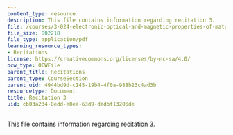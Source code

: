```yaml
---
content_type: resource
description: This file contains information regarding recitation 3.
file: /courses/3-024-electronic-optical-and-magnetic-properties-of-materials-spring-2013/cb03a2340edde0ea63d9dedbf13206de_MIT3_024S13_2012rec3.pdf
file_size: 802218
file_type: application/pdf
learning_resource_types:
- Recitations
license: https://creativecommons.org/licenses/by-nc-sa/4.0/
ocw_type: OCWFile
parent_title: Recitations
parent_type: CourseSection
parent_uid: 4944bd9d-c145-19b4-4f0a-988b23c4ad3b
resourcetype: Document
title: Recitation 3
uid: cb03a234-0edd-e0ea-63d9-dedbf13206de
---
```

This file contains information regarding recitation 3.